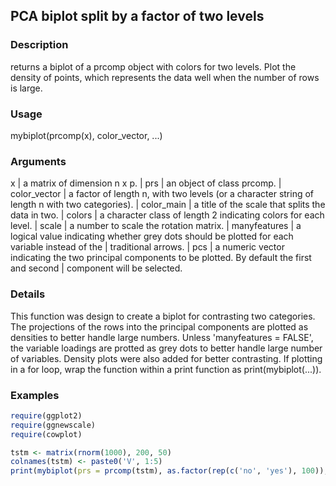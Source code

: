 ## PCA biplot split by a factor of two levels

### Description

returns a biplot of a prcomp object with colors for two levels. Plot the density of points, which represents the data well when the number of rows is large.

### Usage

mybiplot(prcomp(x), color_vector, ...)

### Arguments

x                |  a matrix of dimension n x p.
                 |
prs              |  an object of class prcomp.
                 |
color_vector     |  a factor of length n, with two levels (or a character string of length n with two categories).
                 |
color_main       |  a title of the scale that splits the data in two.
                 |
colors           |  a character class of length 2 indicating colors for each level.
                 |
scale            |  a number to scale the rotation matrix.
                 |
manyfeatures     |  a logical value indicating whether grey dots should be plotted for each variable instead of the                            |  traditional arrows.
                 |
pcs              |  a numeric vector indicating the two principal components to be plotted. By default the first and second                    |  component will be selected.


### Details

This function was design to create a biplot for contrasting two categories. The projections of the rows into the principal components are plotted as densities to better handle large numbers. Unless 'manyfeatures = FALSE', the variable loadings are protted as grey dots to better handle large number of variables. Density plots were also added for better contrasting.
If plotting in a for loop, wrap the function within a print function as print(mybiplot(...)).

### Examples
```R
require(ggplot2)
require(ggnewscale)
require(cowplot)

tstm <- matrix(rnorm(1000), 200, 50)
colnames(tstm) <- paste0('V', 1:5)
print(mybiplot(prs = prcomp(tstm), as.factor(rep(c('no', 'yes'), 100)), manyfeatures = T, pcs = c(1, 2)))
```
